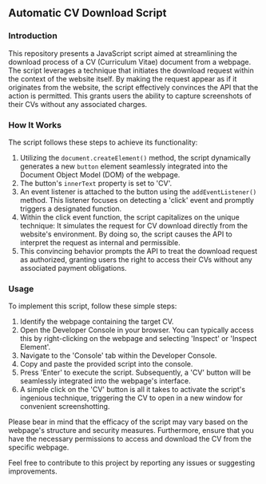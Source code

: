 ## Automatic CV Download Script

### Introduction

This repository presents a JavaScript script aimed at streamlining the download process of a CV (Curriculum Vitae) document from a webpage. The script leverages a technique that initiates the download request within the context of the website itself. By making the request appear as if it originates from the website, the script effectively convinces the API that the action is permitted. This grants users the ability to capture screenshots of their CVs without any associated charges.

### How It Works

The script follows these steps to achieve its functionality:

1. Utilizing the `document.createElement()` method, the script dynamically generates a new `button` element seamlessly integrated into the Document Object Model (DOM) of the webpage.
2. The button's `innerText` property is set to 'CV'.
3. An event listener is attached to the button using the `addEventListener()` method. This listener focuses on detecting a 'click' event and promptly triggers a designated function.
4. Within the click event function, the script capitalizes on the unique technique: It simulates the request for CV download directly from the website's environment. By doing so, the script causes the API to interpret the request as internal and permissible.
5. This convincing behavior prompts the API to treat the download request as authorized, granting users the right to access their CVs without any associated payment obligations.

### Usage

To implement this script, follow these simple steps:

1. Identify the webpage containing the target CV.
2. Open the Developer Console in your browser. You can typically access this by right-clicking on the webpage and selecting 'Inspect' or 'Inspect Element'.
3. Navigate to the 'Console' tab within the Developer Console.
4. Copy and paste the provided script into the console.
5. Press 'Enter' to execute the script. Subsequently, a 'CV' button will be seamlessly integrated into the webpage's interface.
6. A simple click on the 'CV' button is all it takes to activate the script's ingenious technique, triggering the CV to open in a new window for convenient screenshotting.

Please bear in mind that the efficacy of the script may vary based on the webpage's structure and security measures. Furthermore, ensure that you have the necessary permissions to access and download the CV from the specific webpage.

Feel free to contribute to this project by reporting any issues or suggesting improvements.
